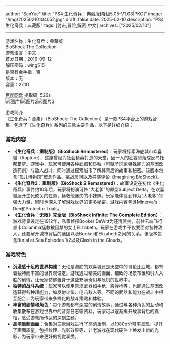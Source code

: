 
---
author: "SanYue"
title: "PS4 生化奇兵：典藏版[降级5.05-V1.03|PKG]"
image: "/img/20250210104052.jpg"
draft: false
date: 2025-02-10
description: "PS4 生化奇兵：典藏版"
tags: [射击,冒险,解密,中文]
archives: ["2025/02/10"]

---

游戏名称：生化奇兵：典藏版   
BioShock The Collection    
游戏语言：中文  
首发日期：2016-09-12  
解压密码：wing515  
是否有金手指：否  
版本：无   
容量：27.1G

[百度网盘](https://pan.baidu.com/s/1nlu41shJhs3eph_6SZ1fPQ) 提取码: 526s  
![图片1](/img/gtpgrz.jpg)![图片2](/img/jh7cva.jpg)![图片3](/img/p7yvfk.jpg)  

游戏简介  
《生化奇兵：合集》（BioShock: The Collection）是一款PS4平台上的游戏合集，包含了《生化奇兵》系列的三款主要作品，以下是详细介绍：

### 游戏内容
- **《生化奇兵：重制版》（BioShock Remastered）**：玩家将探索海底城市欢喜城（Rapture），这座曾经为社会精英打造的天堂，因一人的狂妄堕落成反乌托邦噩梦。游戏中，玩家可使用各种武器和质粒（可赋予玩家特殊能力的基因改造药剂）与敌人战斗，同时通过探索城市了解其背后的故事和秘密。该版本包含“孤儿博物馆”概念作品、挑战房间以及导演评论《Imagining BioShock》。
- **《生化奇兵2：重制版》（BioShock 2 Remastered）**：故事设定在初代《生化奇兵》事件约10年后，玩家将扮演可怖“大老爹”的原型Subject Delta，在欢喜城展开生死攸关的任务，拯救他迷失的小妹妹。玩家能体验到作为“大老爹”的强大力量，同时也深入了解游戏世界的更多秘密。游戏内容包含Minerva's Den和Protector Trials。
- **《生化奇兵：无限》完全版（BioShock Infinite: The Complete Edition）**：游戏背景设定在1912年，私家侦探Booker DeWitt为还清债务，前往云端飞行都市Columbia拯救被囚禁的女士Elizabeth。玩家在游戏中不仅要面对各种敌人，还要解开城市背后的谜团以及Booker和Elizabeth之间的关系。该版本包含Burial at Sea Episodes 1/2以及Clash in the Clouds。

### 游戏特色
- **沉浸感十足的世界构建**：无论是海底的欢喜城还是天空中的哥伦比亚城，都有着独特而丰富的世界观设定。游戏通过精美的画面、细致的场景布置和引人入胜的剧情，让玩家仿佛置身于这些充满奇幻与危机的世界中。
- **独特的战斗系统**：玩家可以使用常规武器如手枪、霰弹枪等，也能通过基因改造获得各种超能力，如发射火焰、电击敌人等。不同的武器和能力在战斗中相互配合，为玩家带来多样化的战斗策略和体验。
- **丰富的剧情和角色**：每个游戏都有深度的剧情故事，通过与各种角色的互动和收集散布在游戏世界中的音频日志等资料，玩家可以逐渐揭开故事背后的真相，感受游戏所传达的深刻主题。
- **高清重制画面**：合集对三款游戏进行了高清重制，以1080p分辨率呈现，提升了画面质量，包括纹理、光影效果等，让老游戏在现代硬件上焕发出新的光彩，为玩家带来更好的视觉享受。
